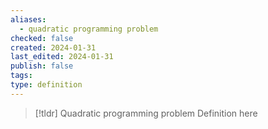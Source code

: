 ```yaml
---
aliases:
  - quadratic programming problem
checked: false
created: 2024-01-31
last_edited: 2024-01-31
publish: false
tags: 
type: definition
---
```

>[!tldr] Quadratic programming problem
>Definition here

